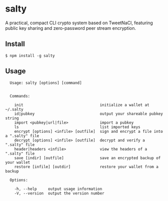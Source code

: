 salty
=====

A practical, compact CLI crypto system based on TweetNaCl, featuring public key sharing and zero-password peer stream encryption.

## Install

```
$ npm install -g salty
```

## Usage

```
  Usage: salty [options] [command]


  Commands:

    init                                  initialize a wallet at ~/.salty
    id|pubkey                             output your shareable pubkey string
    import <pubkey|url|file>              import a pubkey
    ls                                    list imported keys
    encrypt [options] <infile> [outfile]  sign and encrypt a file into a ".salty" file
    decrypt [options] <infile> [outfile]  decrypt and verify a ".salty" file
    header|headers <infile>               view the headers of a ".salty" file
    save [indir] [outfile]                save an encrypted backup of your wallet
    restore [infile] [outdir]             restore your wallet from a backup

  Options:

    -h, --help     output usage information
    -V, --version  output the version number
```
